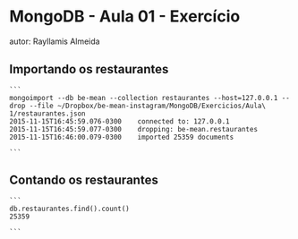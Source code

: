 # MongoDB - Aula 01 - Exercício
autor: Rayllamis Almeida

## Importando os restaurantes

    ```
    mongoimport --db be-mean --collection restaurantes --host=127.0.0.1 --drop --file ~/Dropbox/be-mean-instagram/MongoDB/Exercicios/Aula\ 1/restaurantes.json
    2015-11-15T16:45:59.076-0300    connected to: 127.0.0.1
    2015-11-15T16:45:59.077-0300    dropping: be-mean.restaurantes
    2015-11-15T16:46:00.079-0300    imported 25359 documents

    ```

## Contando os restaurantes

    ```
    db.restaurantes.find().count()
    25359

    ```